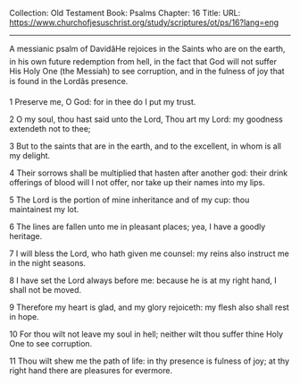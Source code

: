 Collection: Old Testament
Book: Psalms
Chapter: 16
Title: 
URL: https://www.churchofjesuschrist.org/study/scriptures/ot/ps/16?lang=eng

---

A messianic psalm of DavidâHe rejoices in the Saints who are on the earth, in his own future redemption from hell, in the fact that God will not suffer His Holy One (the Messiah) to see corruption, and in the fulness of joy that is found in the Lordâs presence.

1 Preserve me, O God: for in thee do I put my trust.

2 O my soul, thou hast said unto the Lord, Thou art my Lord: my goodness extendeth not to thee;

3 But to the saints that are in the earth, and to the excellent, in whom is all my delight.

4 Their sorrows shall be multiplied that hasten after another god: their drink offerings of blood will I not offer, nor take up their names into my lips.

5 The Lord is the portion of mine inheritance and of my cup: thou maintainest my lot.

6 The lines are fallen unto me in pleasant places; yea, I have a goodly heritage.

7 I will bless the Lord, who hath given me counsel: my reins also instruct me in the night seasons.

8 I have set the Lord always before me: because he is at my right hand, I shall not be moved.

9 Therefore my heart is glad, and my glory rejoiceth: my flesh also shall rest in hope.

10 For thou wilt not leave my soul in hell; neither wilt thou suffer thine Holy One to see corruption.

11 Thou wilt shew me the path of life: in thy presence is fulness of joy; at thy right hand there are pleasures for evermore.

